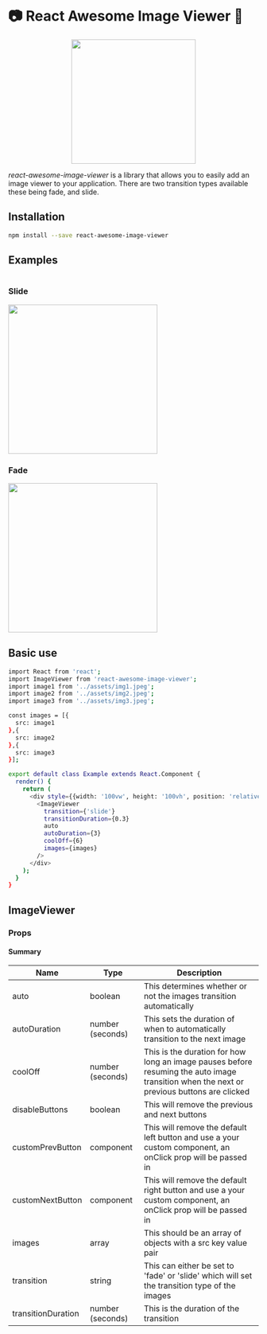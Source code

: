# 📷 React Awesome Image Viewer 🌈
<div align="center">
  <a href="https://github.com/mikeham98/react-awesome-image-viewer">
    <img width="250" height="250" src="https://raw.githubusercontent.com/mikeham98/react-awesome-image-viewer/master/assets/react-awesome-image-viewer.svg?sanitize=true">
  </a>
</div>

*react-awesome-image-viewer* is a library that allows you to easily add an image viewer to your application. There are two transition types available these being fade, and slide.

## Installation
```bash
npm install --save react-awesome-image-viewer
```

## Examples
<div>
<div style="display: inline-block; margin-right: 20px;">
<h3>Slide</h3>
<img src="https://raw.githubusercontent.com/mikeham98/react-awesome-image-viewer/master/assets/slide.gif" height="300">
</div>

<div style="display: inline-block; margin-right: 20px;">
<h3>Fade</h3>
<img src="https://raw.githubusercontent.com/mikeham98/react-awesome-image-viewer/master/assets/fade.gif" height="300">
</div>
</div>

## Basic use
```bash
import React from 'react';
import ImageViewer from 'react-awesome-image-viewer';
import image1 from '../assets/img1.jpeg';
import image2 from '../assets/img2.jpeg';
import image3 from '../assets/img3.jpeg';

const images = [{
  src: image1
},{
  src: image2
},{
  src: image3
}];

export default class Example extends React.Component {
  render() {
    return (
      <div style={{width: '100vw', height: '100vh', position: 'relative', overflow: 'hidden'}}>
        <ImageViewer
          transition={'slide'}
          transitionDuration={0.3}
          auto
          autoDuration={3}
          coolOff={6}
          images={images}
        />
      </div>
    );
  }
}
```

## ImageViewer
### Props
#### Summary
|Name                   |Type         |Description                                                                   |
|-----------------------|-------------|------------------------------------------------------------------------------|
|auto                   |boolean      |This determines whether or not the images transition automatically            |
|autoDuration           |number (seconds)      |This sets the duration of when to automatically transition to the next image  |
|coolOff                |number (seconds)       |This is the duration for how long an image pauses before resuming the auto image transition when the next or previous buttons are clicked  |
|disableButtons         |boolean      |This will remove the previous and next buttons  |
|customPrevButton       |component    |This will remove the default left button and use a your custom component, an onClick prop will be passed in  |
|customNextButton       |component    |This will remove the default right button and use a your custom component, an onClick prop will be passed in  |
|images             |array       |This should be an array of objects with a src key value pair|
|transition             |string       |This can either be set to 'fade' or 'slide' which will set the transition type of the images |
|transitionDuration     |number (seconds)       |This is the duration of the transition  |